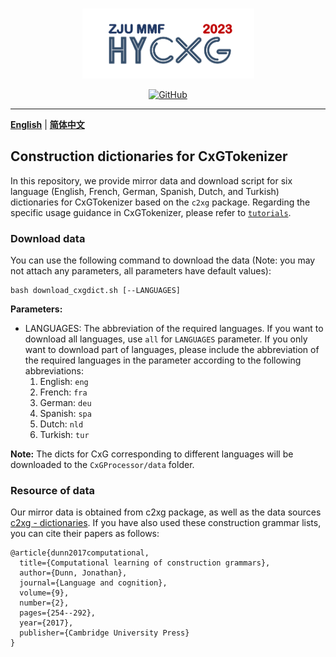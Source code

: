 <p align="center" >
    <a href="https://github.com/xlxwalex/HyCxG/tree/main/HyCXG">
    <br>
    <img src="https://github.com/xlxwalex/HyCxG/blob/main/figures/sub-logo.png" width="275"/>
    <br>
    </a>
</p>
<p align="center">
    <a href="https://github.com/xlxwalex/HyCxG/blob/main/LICENSE">
        <img alt="GitHub" src="https://img.shields.io/github/license/xlxwalex/HyCxG.svg?color=blue&style=flat-square">
    </a>
</p>

---

[**English**](https://github.com/xlxwalex/HyCxG/tree/main/HyCxG/Tokenizer) | [**简体中文**](https://github.com/xlxwalex/HyCxG/tree/main/HyCxG/Tokenizer/README_ZH.md)

## Construction dictionaries for CxGTokenizer

In this repository, we provide mirror data and download script for six language (English, French, German, Spanish, Dutch, and Turkish) dictionaries for CxGTokenizer based on the `c2xg` package. Regarding the specific usage guidance in CxGTokenizer, please refer to [`tutorials`](https://github.com/xlxwalex/HyCxG/tree/main/tutorials).

### Download data
You can use the following command to download the data (Note: you may not attach any parameters, all parameters have default values):
```shell
bash download_cxgdict.sh [--LANGUAGES]
```
**Parameters:**
+ LANGUAGES: The abbreviation of the required languages. If you want to download all languages, use `all` for `LANGUAGES` parameter. If you only want to download part of languages, please include the abbreviation of the required languages in the parameter according to the following abbreviations:
  1. English: `eng`
  2. French: `fra`
  3. German: `deu`
  4. Spanish: `spa`
  5. Dutch: `nld`
  6. Turkish: `tur`

**Note:** The dicts for CxG corresponding to different languages will be downloaded to the `CxGProcessor/data` folder.

### Resource of data
Our mirror data is obtained from c2xg package, as well as the data sources [c2xg - dictionaries](https://github.com/jonathandunn/c2xg/tree/master/c2xg/data/dictionaries). If you have also used these construction grammar lists, you can cite their papers as follows:
```
@article{dunn2017computational,
  title={Computational learning of construction grammars},
  author={Dunn, Jonathan},
  journal={Language and cognition},
  volume={9},
  number={2},
  pages={254--292},
  year={2017},
  publisher={Cambridge University Press}
}
```
